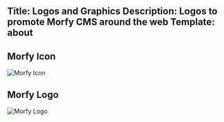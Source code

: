 Title: Logos and Graphics
Description: Logos to promote Morfy CMS around the web
Template: about
----

## Morfy Icon
![Morfy Icon]({site_url}/public/assets/img/morfy-icon.png)

## Morfy Logo
![Morfy Logo]({site_url}/public/assets/img/morfy-logo.png)
